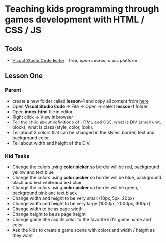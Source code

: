 # Teaching kids programming through games development with HTML / CSS / JS

## Tools
- [Visual Studio Code Editor](https://code.visualstudio.com/) - free, open source, cross platform

## Lesson One
    
### Parent
- create a new folder called **lesson-1** and copy all content from [here](https://github.com/1rosehip/coding-games-for-kids-to-learn-programming/tree/master/lesson-1)
- Open **Visual Studio Code** -> File -> Open -> select **lesson-1** folder
- Open **index.html** file in editor 
- Right click -> View in browser    
- Tell the child about definitions of HTML and CSS, what is DIV (small unit, block), what is class (style, color, look).
- Tell about 3 colors that can be changed in the styles: border, text and background color.
- Tell about width and height of the DIV.

### Kid Tasks
- Change the colors using **color picker** so border will be red, background yellow and text blue
- Change the colors using **color picker** so border will be blue, background black and text white
and text blue
- Change the colors using **color picker** so border will be green, background pink and text black
- Change width and height to be very small (10px, 5px, 20px)
- Change width and height to be very large (1000px, 2000px, 300px)
- Change width to be as page width
- Change height to be as page height
- Change game title and its color to the favorite kid's game name and color
- Ask the kids to create a game scene with colors and width / height as they want

 